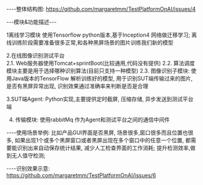 
----整体结构图:
https://github.com/margaretmm/TestPlatformOnAI/issues/4


---模块&功能描述---


1离线学习模块	使用Tensorflow python版本,基于Inception4 网络做迁移学习;
             离线训练阶段需要准备很多正常,和各种黑屏场景的图片训练我们新的模型



2.在线图像识别测试平台	
   2.1.	Web服务器使用Tomcat+sprintBoot(比较通用,代码没有提供)
   2.2.	算法调度模块主要是用于选择哪种识别算法(目前只支持一种模型)
   2.3.	图像识别子模块: 使用Java版本的TensorFlow 解析训练好的模型, 用于识别SUT端传输过来的图片, 是否有黑屏异常出现, 识别效果通过准确率来判断是否是合理


3.SUT端Agent:
    Python实现,主要提供定时截屏, 压缩存储, 异步发送到测试平台端


4. 传输模块:
    使用rabbitMq 作为Agent和测试平台之间的通信中间件



----使用场景举例:
  比如产品GUI界面是否黑屏, 场景很多,窗口很多而且位置也很多, 如果出现1个或多个黑屏窗口或者黑屏出现在多个窗口中的任意一个位置, 都需要能识别出来自动保存统计结果, 减少人工检查界面的工作消耗; 提升检测效率,做到无人值守检测;
  
  
----识别效果示意:
https://github.com/margaretmm/TestPlatformOnAI/issues/6
  
  


